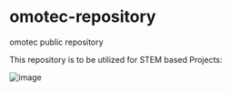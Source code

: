 # omotec-repository
omotec public repository

This repository is to be utilized for STEM based Projects:

![image](https://github.com/radhakrishnanrajan/omotec-repository/assets/131131433/98d40d48-86d2-4890-b226-0dcb1fb09a06)
